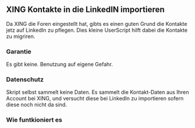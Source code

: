 ## XING Kontakte  in die LinkedIN importieren

Da XING die Foren eingestellt hat, gibts es einen guten Grund die Kontakte jetz auf LinkedIn zu pflegen.  Dies kleine 
UserScript hilft dabei die Kontakte zu migriren. 

### Garantie

Es gibt keine.  Benutzung auf eigene Gefahr. 

### Datenschutz

Skript selbst sammelt keine Daten.  Es  sammelt die Kontakt-Daten aus Ihren Account bei XING, und versucht diese bei 
LinkedIn zu importieren sofern diese noch nicht da sind. 

### Wie funtkioniert es





